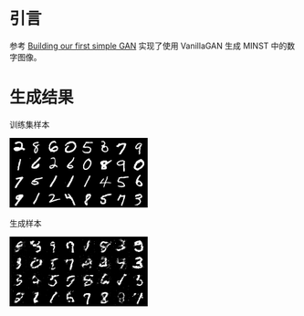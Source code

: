 # 引言

参考 [Building our first simple GAN](https://www.youtube.com/watch?v=OljTVUVzPpM&list=PLhhyoLH6IjfwIp8bZnzX8QR30TRcHO8Va&index=2) 实现了使用 VanillaGAN 生成 MINST 中的数字图像。



# 生成结果

训练集样本

![](real.png)

生成样本

![](fake.png)

